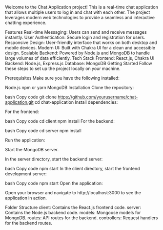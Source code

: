 Welcome to the Chat Application project! This is a real-time chat application that allows multiple users to log in and chat with each other. The project leverages modern web technologies to provide a seamless and interactive chatting experience.

Features
Real-time Messaging: Users can send and receive messages instantly.
User Authentication: Secure login and registration for users.
Responsive Design: User-friendly interface that works on both desktop and mobile devices.
Modern UI: Built with Chakra UI for a clean and accessible design.
Scalable Backend: Powered by Node.js and MongoDB to handle large volumes of data efficiently.
Tech Stack
Frontend: React.js, Chakra UI
Backend: Node.js, Express.js
Database: MongoDB
Getting Started
Follow these steps to set up the project locally on your machine.

Prerequisites
Make sure you have the following installed:

Node.js
npm or yarn
MongoDB
Installation
Clone the repository:

bash
Copy code
git clone https://github.com/yourusername/chat-application.git
cd chat-application
Install dependencies:

For the frontend:

bash
Copy code
cd client
npm install
For the backend:

bash
Copy code
cd server
npm install

Run the application:

Start the MongoDB server.

In the server directory, start the backend server:

bash
Copy code
npm start
In the client directory, start the frontend development server:

bash
Copy code
npm start
Open the application:

Open your browser and navigate to http://localhost:3000 to see the application in action.

Folder Structure
client: Contains the React.js frontend code.
server: Contains the Node.js backend code.
models: Mongoose models for MongoDB.
routes: API routes for the backend.
controllers: Request handlers for the backend routes.
